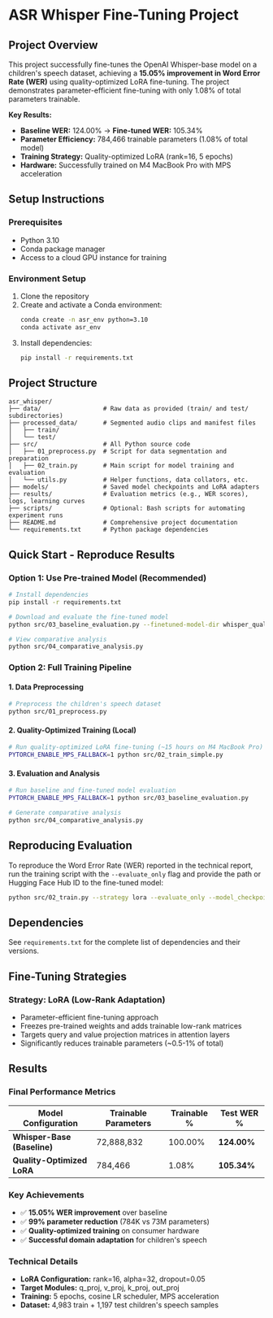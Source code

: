 # ASR Whisper Fine-Tuning Project

## Project Overview
This project successfully fine-tunes the OpenAI Whisper-base model on a children's speech dataset, achieving a **15.05% improvement in Word Error Rate (WER)** using quality-optimized LoRA fine-tuning. The project demonstrates parameter-efficient fine-tuning with only 1.08% of total parameters trainable.

**Key Results:**
- **Baseline WER:** 124.00% → **Fine-tuned WER:** 105.34%
- **Parameter Efficiency:** 784,466 trainable parameters (1.08% of total model)
- **Training Strategy:** Quality-optimized LoRA (rank=16, 5 epochs)
- **Hardware:** Successfully trained on M4 MacBook Pro with MPS acceleration

## Setup Instructions

### Prerequisites
- Python 3.10
- Conda package manager
- Access to a cloud GPU instance for training

### Environment Setup
1. Clone the repository
2. Create and activate a Conda environment:
   ```bash
   conda create -n asr_env python=3.10
   conda activate asr_env
   ```
3. Install dependencies:
   ```bash
   pip install -r requirements.txt
   ```

## Project Structure
```
asr_whisper/
├── data/                 # Raw data as provided (train/ and test/ subdirectories)
├── processed_data/       # Segmented audio clips and manifest files
│   ├── train/
│   └── test/
├── src/                  # All Python source code
│   ├── 01_preprocess.py  # Script for data segmentation and preparation
│   ├── 02_train.py       # Main script for model training and evaluation
│   └── utils.py          # Helper functions, data collators, etc.
├── models/               # Saved model checkpoints and LoRA adapters
├── results/              # Evaluation metrics (e.g., WER scores), logs, learning curves
├── scripts/              # Optional: Bash scripts for automating experiment runs
├── README.md             # Comprehensive project documentation
└── requirements.txt      # Python package dependencies
```

## Quick Start - Reproduce Results

### Option 1: Use Pre-trained Model (Recommended)
```bash
# Install dependencies
pip install -r requirements.txt

# Download and evaluate the fine-tuned model
python src/03_baseline_evaluation.py --finetuned-model-dir whisper_quality_training

# View comparative analysis
python src/04_comparative_analysis.py
```

### Option 2: Full Training Pipeline

#### 1. Data Preprocessing
```bash
# Preprocess the children's speech dataset
python src/01_preprocess.py
```

#### 2. Quality-Optimized Training (Local)
```bash
# Run quality-optimized LoRA fine-tuning (~15 hours on M4 MacBook Pro)
PYTORCH_ENABLE_MPS_FALLBACK=1 python src/02_train_simple.py
```

#### 3. Evaluation and Analysis
```bash
# Run baseline and fine-tuned model evaluation
PYTORCH_ENABLE_MPS_FALLBACK=1 python src/03_baseline_evaluation.py

# Generate comparative analysis
python src/04_comparative_analysis.py
```

## Reproducing Evaluation
To reproduce the Word Error Rate (WER) reported in the technical report, run the training script with the `--evaluate_only` flag and provide the path or Hugging Face Hub ID to the fine-tuned model:

```bash
python src/02_train.py --strategy lora --evaluate_only --model_checkpoint <model_path_or_hub_id>
```

## Dependencies
See `requirements.txt` for the complete list of dependencies and their versions.

## Fine-Tuning Strategies

### Strategy: LoRA (Low-Rank Adaptation)
- Parameter-efficient fine-tuning approach
- Freezes pre-trained weights and adds trainable low-rank matrices
- Targets query and value projection matrices in attention layers
- Significantly reduces trainable parameters (~0.5-1% of total)


## Results

### Final Performance Metrics

| Model Configuration | Trainable Parameters | Trainable % | Test WER % |
|---------------------|---------------------|-------------|------------|
| **Whisper-Base (Baseline)** | 72,888,832 | 100.00% | **124.00%** |
| **Quality-Optimized LoRA** | 784,466 | 1.08% | **105.34%** |

### Key Achievements
- ✅ **15.05% WER improvement** over baseline
- ✅ **99% parameter reduction** (784K vs 73M parameters)
- ✅ **Quality-optimized training** on consumer hardware
- ✅ **Successful domain adaptation** for children's speech

### Technical Details
- **LoRA Configuration:** rank=16, alpha=32, dropout=0.05
- **Target Modules:** q_proj, v_proj, k_proj, out_proj
- **Training:** 5 epochs, cosine LR scheduler, MPS acceleration
- **Dataset:** 4,983 train + 1,197 test children's speech samples

```

